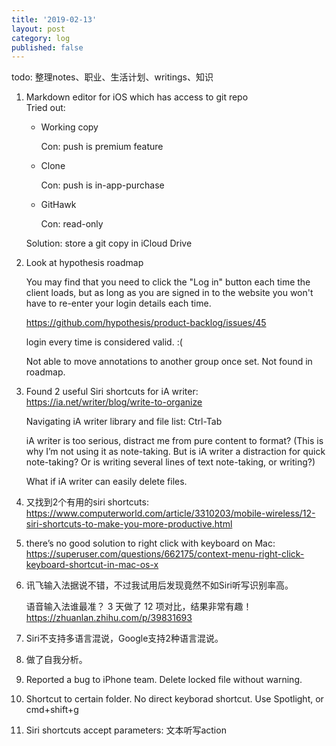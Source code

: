 ```yaml
---
title: '2019-02-13'
layout: post
category: log
published: false
---
```


todo: 整理notes、职业、生活计划、writings、知识


1. Markdown editor for iOS which has access to git repo  
	Tried out:
	
	- Working copy

		Con: push is premium feature
	
	- Clone

		Con: push is in-app-purchase
	
	- GitHawk

		Con: read-only
	
	Solution: store a git copy in iCloud Drive


1. Look at hypothesis roadmap

	You may find that you need to click the "Log in" button each time the client loads, but as long as you are signed in to the website you won't have to re-enter your login details each time.
	
	https://github.com/hypothesis/product-backlog/issues/45
	
	login every time is considered valid. :(
	
	Not able to move annotations to another group once set. Not found in roadmap.

1. Found 2 useful Siri shortcuts for iA writer: <https://ia.net/writer/blog/write-to-organize>

	Navigating iA writer library and file list: Ctrl-Tab
	
	iA writer is too serious, distract me from pure content to format? (This is why I’m not using it as note-taking. But is iA writer a distraction for quick note-taking? Or is writing several lines of text note-taking, or writing?)
	
	What if iA writer can easily delete files.

1. 又找到2个有用的siri shortcuts: https://www.computerworld.com/article/3310203/mobile-wireless/12-siri-shortcuts-to-make-you-more-productive.html

1. there’s no good solution to right click with keyboard on Mac: https://superuser.com/questions/662175/context-menu-right-click-keyboard-shortcut-in-mac-os-x

1. 讯飞输入法据说不错，不过我试用后发现竟然不如Siri听写识别率高。
	
	语音输入法谁最准？ 3 天做了 12 项对比，结果非常有趣！https://zhuanlan.zhihu.com/p/39831693

1. Siri不支持多语言混说，Google支持2种语言混说。

1. 做了自我分析。

1. Reported a bug to iPhone team. Delete locked file without warning.

1. Shortcut to certain folder. No direct keyborad shortcut. Use Spotlight, or cmd+shift+g

1. Siri shortcuts accept parameters: 文本听写action
